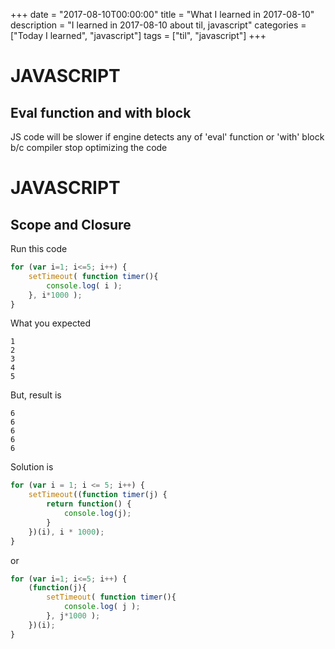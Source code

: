 +++
date = "2017-08-10T00:00:00"
title = "What I learned in 2017-08-10"
description = "I learned in 2017-08-10 about til, javascript"
categories = ["Today I learned", "javascript"]
tags = ["til", "javascript"]
+++


# JAVASCRIPT

## Eval function and with block

JS code will be slower if engine detects any of 'eval' function or 'with' block b/c compiler stop optimizing the code

# JAVASCRIPT

## Scope and Closure

Run this code

```js
for (var i=1; i<=5; i++) {
	setTimeout( function timer(){
		console.log( i );
	}, i*1000 );
}
```

What you expected

```
1
2
3
4
5
```

But, result is

```
6
6
6
6
6
```

Solution is

```js
for (var i = 1; i <= 5; i++) {
    setTimeout((function timer(j) {
        return function() {
            console.log(j);
        }
    })(i), i * 1000);
}
```

or

```js
for (var i=1; i<=5; i++) {
	(function(j){
		setTimeout( function timer(){
			console.log( j );
		}, j*1000 );
	})(i);
}
```
